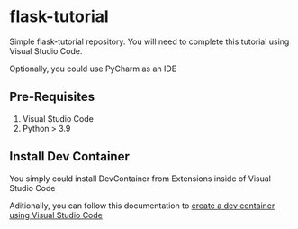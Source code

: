 # flask-tutorial
Simple flask-tutorial repository. You will need to complete this tutorial using Visual Studio Code.

Optionally, you could use PyCharm as an IDE

## Pre-Requisites 
1. Visual Studio Code
2. Python > 3.9

## Install Dev Container

You simply could install DevContainer from Extensions inside of Visual Studio Code

Aditionally, you can follow this documentation to [create a dev container using Visual Studio Code](https://code.visualstudio.com/docs/devcontainers/create-dev-container)
